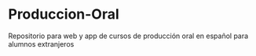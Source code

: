 # Produccion-Oral
Repositorio para web y app de cursos de producción oral en español para alumnos extranjeros
